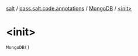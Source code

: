 [salt](../../index.md) / [pass.salt.code.annotations](../index.md) / [MongoDB](index.md) / [&lt;init&gt;](./-init-.md)

# &lt;init&gt;

`MongoDB()`